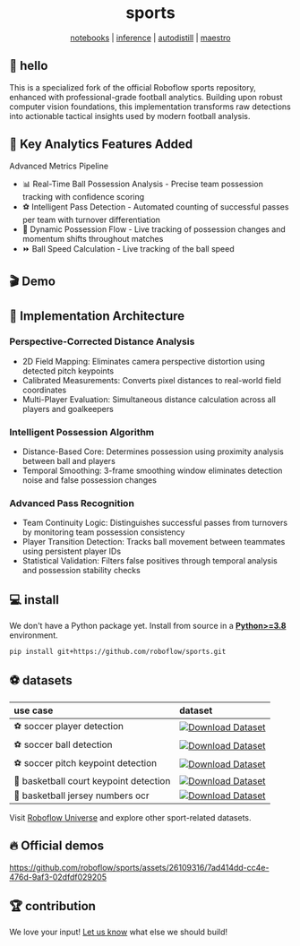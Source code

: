 <div align="center">

  <h1>sports</h1>

[notebooks](https://github.com/roboflow/notebooks) | [inference](https://github.com/roboflow/inference) | [autodistill](https://github.com/autodistill/autodistill) | [maestro](https://github.com/roboflow/multimodal-maestro)

</div>

## 👋 hello

This is a specialized fork of the official Roboflow sports repository, enhanced with professional-grade football analytics. Building upon robust computer vision foundations, this implementation transforms raw detections into actionable tactical insights used by modern football analysis.

## 🎯 Key Analytics Features Added
Advanced Metrics Pipeline

- 📊 Real-Time Ball Possession Analysis - Precise team possession tracking with confidence scoring
- ⚽ Intelligent Pass Detection - Automated counting of successful passes per team with turnover differentiation
- 🔄 Dynamic Possession Flow - Live tracking of possession changes and momentum shifts throughout matches
- ⏩ Ball Speed Calculation - Live tracking of the ball speed

## 🎬 Demo


## 🧠 Implementation Architecture
### Perspective-Corrected Distance Analysis

- 2D Field Mapping: Eliminates camera perspective distortion using detected pitch keypoints
- Calibrated Measurements: Converts pixel distances to real-world field coordinates
- Multi-Player Evaluation: Simultaneous distance calculation across all players and goalkeepers

### Intelligent Possession Algorithm

- Distance-Based Core: Determines possession using proximity analysis between ball and players
- Temporal Smoothing: 3-frame smoothing window eliminates detection noise and false possession changes

### Advanced Pass Recognition

- Team Continuity Logic: Distinguishes successful passes from turnovers by monitoring team possession consistency
- Player Transition Detection: Tracks ball movement between teammates using persistent player IDs
- Statistical Validation: Filters false positives through temporal analysis and possession stability checks

## 💻 install

We don't have a Python package yet. Install from source in a
[**Python>=3.8**](https://www.python.org/) environment.

```bash
pip install git+https://github.com/roboflow/sports.git
```

## ⚽ datasets

| use case                               | dataset                                                                                                                                                           |
|:---------------------------------------|:------------------------------------------------------------------------------------------------------------------------------------------------------------------|
| ⚽ soccer player detection              | [![Download Dataset](https://app.roboflow.com/images/download-dataset-badge.svg)](https://universe.roboflow.com/roboflow-jvuqo/football-players-detection-3zvbc)  |
| ⚽ soccer ball detection                | [![Download Dataset](https://app.roboflow.com/images/download-dataset-badge.svg)](https://universe.roboflow.com/roboflow-jvuqo/football-ball-detection-rejhg)     |
| ⚽ soccer pitch keypoint detection      | [![Download Dataset](https://app.roboflow.com/images/download-dataset-badge.svg)](https://universe.roboflow.com/roboflow-jvuqo/football-field-detection-f07vi)    |
| 🏀 basketball court keypoint detection | [![Download Dataset](https://app.roboflow.com/images/download-dataset-badge.svg)](https://universe.roboflow.com/roboflow-jvuqo/basketball-court-detection-2)      |
| 🏀 basketball jersey numbers ocr       | [![Download Dataset](https://app.roboflow.com/images/download-dataset-badge.svg)](https://universe.roboflow.com/roboflow-jvuqo/basketball-jersey-numbers-ocr)     |


Visit [Roboflow Universe](https://universe.roboflow.com/) and explore other sport-related datasets.

## 🔥 Official demos

https://github.com/roboflow/sports/assets/26109316/7ad414dd-cc4e-476d-9af3-02dfdf029205

## 🏆 contribution

We love your input! [Let us know](https://github.com/roboflow/sports/issues) what else we should build!
